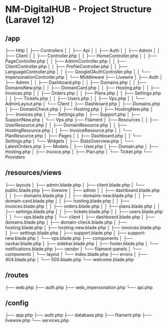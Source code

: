 # NM-DigitalHUB - Project Structure (Laravel 12)

## /app
├── Http
│   ├── Controllers
│   │   ├── Api
│   │   ├── Auth
│   │   ├── Admin
│   │   ├── Client
│   │   ├── Controller.php
│   │   ├── HomeController.php
│   │   ├── PageController.php
│   │   ├── AdminController.php
│   │   ├── ClientController.php
│   │   ├── ProfileController.php
│   │   ├── LanguageController.php
│   │   ├── GoogleOAuthController.php
│   │   └── ImpersonationController.php
│   └── Middleware
├── Livewire
│   ├── Auth
│   ├── Admin
│   │   ├── Dashboard.php
│   │   ├── Domains.php
│   │   ├── DomainsNew.php
│   │   ├── DomainCard.php
│   │   ├── Hosting.php
│   │   ├── Invoices.php
│   │   ├── Orders.php
│   │   ├── Plans.php
│   │   ├── Settings.php
│   │   ├── Tickets.php
│   │   ├── Users.php
│   │   ├── Vps.php
│   │   └── AdminLayout.php
│   └── Client
│       ├── Dashboard.php
│       ├── Domains.php
│       ├── DomainCheck.php
│       ├── Hosting.php
│       ├── HostingNew.php
│       ├── Invoices.php
│       ├── Settings.php
│       ├── Support.php
│       ├── SupportNew.php
│       └── Vps.php
├── Filament
│   ├── Resources
│   │   ├── UserResource.php
│   │   ├── DomainResource.php
│   │   ├── HostingResource.php
│   │   ├── InvoiceResource.php
│   │   └── PlanResource.php
│   ├── Pages
│   │   ├── Dashboard.php
│   │   └── Settings.php
│   └── Widgets
│       ├── StatsOverview.php
│       └── LatestOrders.php
├── Models
│   ├── User.php
│   ├── Domain.php
│   ├── Hosting.php
│   ├── Invoice.php
│   ├── Plan.php
│   └── Ticket.php
└── Providers

## /resources/views
├── layouts
│   ├── admin.blade.php
│   ├── client.blade.php
│   └── public.blade.php
├── livewire
│   ├── admin
│   │   ├── dashboard.blade.php
│   │   ├── domains.blade.php
│   │   ├── domains-new.blade.php
│   │   ├── domain-card.blade.php
│   │   ├── hosting.blade.php
│   │   ├── invoices.blade.php
│   │   ├── orders.blade.php
│   │   ├── plans.blade.php
│   │   ├── settings.blade.php
│   │   ├── tickets.blade.php
│   │   ├── users.blade.php
│   │   └── vps.blade.php
│   └── client
│       ├── dashboard.blade.php
│       ├── domains.blade.php
│       ├── domain-check.blade.php
│       ├── hosting.blade.php
│       ├── hosting-new.blade.php
│       ├── invoices.blade.php
│       ├── settings.blade.php
│       ├── support.blade.php
│       ├── support-new.blade.php
│       └── vps.blade.php
├── components
│   ├── navbar.blade.php
│   ├── sidebar.blade.php
│   ├── footer.blade.php
│   └── notifications.blade.php
├── vendor
│   └── filament-panels
│       └── components
│           └── layout
│               └── index.blade.php
├── errors
│   ├── 404.blade.php
│   └── 500.blade.php
└── welcome.blade.php

## /routes
├── web.php
├── auth.php
├── web_impersonation.php
└── api.php

## /config
├── app.php
├── auth.php
├── database.php
├── filament.php
├── livewire.php
└── services.php